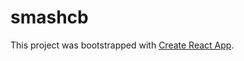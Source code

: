 # smashcb

This project was bootstrapped with [Create React App](https://github.com/facebookincubator/create-react-app).
